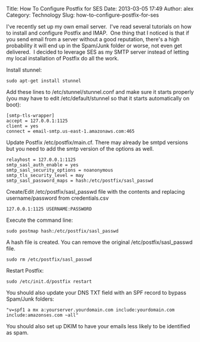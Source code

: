 Title: How To Configure Postfix for SES
Date: 2013-03-05 17:49
Author: alex
Category: Technology
Slug: how-to-configure-postfix-for-ses

I've recently set up my own email server.  I've read several tutorials
on how to install and configure Postfix and IMAP.  One thing that I
noticed is that if you send email from a server without a good
reputation, there's a high probability it will end up in the Spam/Junk
folder or worse, not even get delivered.  I decided to leverage SES as
my SMTP server instead of letting my local installation of Postfix do
all the work.

Install stunnel:

    sudo apt-get install stunnel

Add these lines to /etc/stunnel/stunnel.conf and make sure it starts
properly (you may have to edit /etc/default/stunnel so that it starts
automatically on boot):

    [smtp-tls-wrapper]
    accept = 127.0.0.1:1125
    client = yes
    connect = email-smtp.us-east-1.amazonaws.com:465

Update Postfix /etc/postfix/main.cf. There may already be smtpd versions
but you need to add the smtp version of the options as well.

    relayhost = 127.0.0.1:1125
    smtp_sasl_auth_enable = yes
    smtp_sasl_security_options = noanonymous
    smtp_tls_security_level = may
    smtp_sasl_password_maps = hash:/etc/postfix/sasl_passwd

Create/Edit /etc/postfix/sasl\_passwd file with the contents and
replacing username/password from credentials.csv

    127.0.0.1:1125 USERNAME:PASSWORD

Execute the command line:

    sudo postmap hash:/etc/postfix/sasl_passwd

A hash file is created. You can remove the original
/etc/postfix/sasl\_passwd file.

    sudo rm /etc/postfix/sasl_passwd

Restart Postfix:

    sudo /etc/init.d/postfix restart

You should also update your DNS TXT field with an SPF record to bypass
Spam/Junk folders:

    "v=spf1 a mx a:yourserver.yourdomain.com include:yourdomain.com include:amazonses.com ~all"

You should also set up DKIM to have your emails less likely to be
identified as spam.

